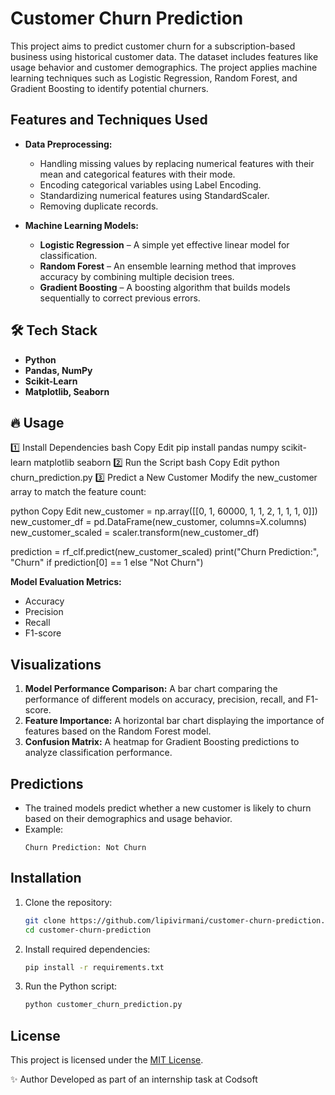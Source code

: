 # Customer Churn Prediction

This project aims to predict customer churn for a subscription-based business using historical customer data. The dataset includes features like usage behavior and customer demographics. The project applies machine learning techniques such as Logistic Regression, Random Forest, and Gradient Boosting to identify potential churners.

## Features and Techniques Used

- **Data Preprocessing:**
  - Handling missing values by replacing numerical features with their mean and categorical features with their mode.
  - Encoding categorical variables using Label Encoding.
  - Standardizing numerical features using StandardScaler.
  - Removing duplicate records.

- **Machine Learning Models:**
  - **Logistic Regression** – A simple yet effective linear model for classification.
  - **Random Forest** – An ensemble learning method that improves accuracy by combining multiple decision trees.
  - **Gradient Boosting** – A boosting algorithm that builds models sequentially to correct previous errors.

## 🛠️ Tech Stack  
- **Python**  
- **Pandas, NumPy**  
- **Scikit-Learn**  
- **Matplotlib, Seaborn**

## 🔥 Usage
1️⃣ Install Dependencies
bash
Copy
Edit
pip install pandas numpy scikit-learn matplotlib seaborn
2️⃣ Run the Script
bash
Copy
Edit
python churn_prediction.py
3️⃣ Predict a New Customer
Modify the new_customer array to match the feature count:

python
Copy
Edit
new_customer = np.array([[0, 1, 60000, 1, 1, 2, 1, 1, 1, 0]])
new_customer_df = pd.DataFrame(new_customer, columns=X.columns)
new_customer_scaled = scaler.transform(new_customer_df)

prediction = rf_clf.predict(new_customer_scaled)
print("Churn Prediction:", "Churn" if prediction[0] == 1 else "Not Churn")

**Model Evaluation Metrics:**
  - Accuracy
  - Precision
  - Recall
  - F1-score

## Visualizations

1. **Model Performance Comparison:** A bar chart comparing the performance of different models on accuracy, precision, recall, and F1-score.
2. **Feature Importance:** A horizontal bar chart displaying the importance of features based on the Random Forest model.
3. **Confusion Matrix:** A heatmap for Gradient Boosting predictions to analyze classification performance.

## Predictions

- The trained models predict whether a new customer is likely to churn based on their demographics and usage behavior.
- Example:
  ```
  Churn Prediction: Not Churn
  ```

## Installation 

1. Clone the repository:
   ```sh
   git clone https://github.com/lipivirmani/customer-churn-prediction.git
   cd customer-churn-prediction
   ```
2. Install required dependencies:
   ```sh
   pip install -r requirements.txt
   ```
3. Run the Python script:
   ```sh
   python customer_churn_prediction.py
   ```

## License

This project is licensed under the [MIT License](LICENSE).

✨ Author
Developed as part of an internship task at Codsoft
